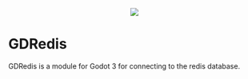 <p align="center">
   <img src="https://raw.githubusercontent.com/PerduGames/gdredis/master/cpp_redis/assets/images/godot-redis.jpg"/>
</p>

# GDRedis
GDRedis is a module for Godot 3 for connecting to the redis database.
